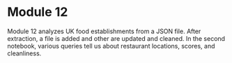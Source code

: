# Module 12
Module 12 analyzes UK food establishments from a JSON file. After extraction, a file is added and other are updated and cleaned. In the second notebook, various queries tell us about restaurant locations, scores, and cleanliness. 
